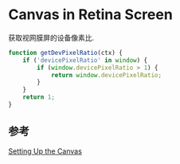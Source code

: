 # Canvas in Retina Screen

获取视网膜屏的设备像素比.

```javascript
function getDevPixelRatio(ctx) {
    if ('devicePixelRatio' in window) {
        if (window.devicePixelRatio > 1) {
            return window.devicePixelRatio;
        }
    }
    return 1;
}
```

## 参考

[Setting Up the Canvas](https://developer.apple.com/library/content/documentation/AudioVideo/Conceptual/HTML-canvas-guide/SettingUptheCanvas/SettingUptheCanvas.html)